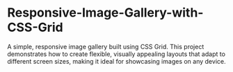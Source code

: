 # Responsive-Image-Gallery-with-CSS-Grid

A simple, responsive image gallery built using CSS Grid. This project demonstrates how to create flexible, visually appealing layouts that adapt to different screen sizes, making it ideal for showcasing images on any device.
